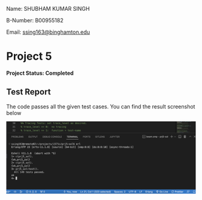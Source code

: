 Name:		SHUBHAM KUMAR SINGH

B-Number:	B00955182

Email:		ssing163@binghamton.edu


# Project 5

<strong> Project Status: Completed </strong>

## Test Report

The code passes all the given test cases. You can find the result screenshot below

![Test Report](./test-result/test.png)
